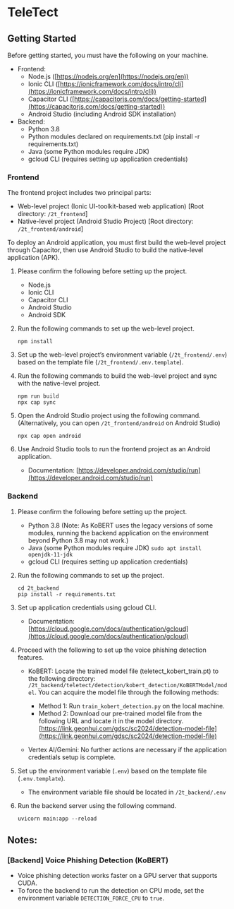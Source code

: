 
# TeleTect

## Getting Started

Before getting started, you must have the following on your machine.

- Frontend:
    - Node.js ([https://nodejs.org/en](https://nodejs.org/en))
    - Ionic CLI ([https://ionicframework.com/docs/intro/cli](https://ionicframework.com/docs/intro/cli))
    - Capacitor CLI ([https://capacitorjs.com/docs/getting-started](https://capacitorjs.com/docs/getting-started))
    - Android Studio (including Android SDK installation)
- Backend:
    - Python 3.8
    - Python modules declared on requirements.txt (pip install -r requirements.txt)
    - Java (some Python modules require JDK)
    - gcloud CLI (requires setting up application credentials)

### Frontend

The frontend project includes two principal parts:

- Web-level project (Ionic UI-toolkit-based web application) [Root directory: `/2t_frontend`]
- Native-level project (Android Studio Project) [Root directory: `/2t_frontend/android`]

To deploy an Android application, you must first build the web-level project through Capacitor, then use Android Studio to build the native-level application (APK).

1. Please confirm the following before setting up the project.
    - Node.js
    - Ionic CLI
    - Capacitor CLI
    - Android Studio
    - Android SDK
2. Run the following commands to set up the web-level project.
    
    ```tsx
    npm install
    ```
    
3. Set up the web-level project’s environment variable (`/2t_frontend/.env`) based on the template file (`/2t_frontend/.env.template`).
4. Run the following commands to build the web-level project and sync with the native-level project.
    
    ```tsx
    npm run build
    npx cap sync
    ```
    
5. Open the Android Studio project using the following command. (Alternatively, you can open `/2t_frontend/android` on Android Studio)
    
    ```tsx
    npx cap open android
    ```
    
6. Use Android Studio tools to run the frontend project as an Android application.
    - Documentation: [https://developer.android.com/studio/run](https://developer.android.com/studio/run)

### Backend

1. Please confirm the following before setting up the project.
    - Python 3.8 (Note: As KoBERT uses the legacy versions of some modules, running the backend application on the environment beyond Python 3.8 may not work.)
    - Java (some Python modules require JDK) `sudo apt install openjdk-11-jdk`
    - gcloud CLI (requires setting up application credentials)
2. Run the following commands to set up the project.
    
    ```tsx
    cd 2t_backend
    pip install -r requirements.txt
    ```
    
3. Set up application credentials using gcloud CLI.
    - Documentation: [https://cloud.google.com/docs/authentication/gcloud](https://cloud.google.com/docs/authentication/gcloud)
4. Proceed with the following to set up the voice phishing detection features.
    - KoBERT: Locate the trained model file (teletect_kobert_train.pt) to the following directory: `/2t_backend/teletect/detection/kobert_detection/KoBERTModel/model`. You can acquire the model file through the following methods:
        - Method 1: Run `train_kobert_detection.py` on the local machine.
        - Method 2: Download our pre-trained model file from the following URL and locate it in the model directory.
            [https://link.geonhui.com/gdsc/sc2024/detection-model-file](https://link.geonhui.com/gdsc/sc2024/detection-model-file)
            
    - Vertex AI/Gemini: No further actions are necessary if the application credentials setup is complete.
5. Set up the environment variable (`.env`) based on the template file (`.env.template`).
    - The environment variable file should be located in `/2t_backend/.env`
6. Run the backend server using the following command.
    
    ```tsx
    uvicorn main:app --reload
    ```
    

## Notes:

### [Backend] Voice Phishing Detection (KoBERT)

- Voice phishing detection works faster on a GPU server that supports CUDA.
- To force the backend to run the detection on CPU mode, set the environment variable `DETECTION_FORCE_CPU` to `true`.
